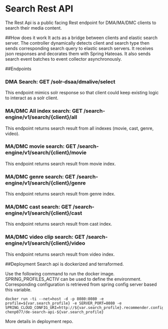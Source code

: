 # Search Rest API
The Rest Api is a public facing Rest endpoint for DMA/MA/DMC clients to search their media content.

##How does it work
It acts as a bridge between clients and elastic search server. The controller dynamically detects client and search type then sends corresponding search query to elastic search servers. It receives json responses and decorates them with Spring Hateoas. It also sends search event batches to event collector asynchronously.


##Endpoints
### DMA Search: GET /solr-dsaa/dmalive/select
This endpoint mimics solr response so that client could keep existing logic to interact as a solr client.

### MA/DMC All index search: GET /search-engine/v1/search/{client}/all
This endpoint returns search result from all indexes (movie, cast, genre, video).

### MA/DMC movie search: GET /search-engine/v1/search/{client}/movie
This endpoint returns search result from movie index.

### MA/DMC genre search: GET /search-engine/v1/search/{client}/genre
This endpoint returns search result from genre index.

### MA/DMC cast search: GET /search-engine/v1/search/{client}/cast
This endpoint returns search result from cast index.

### MA/DMC video clip search: GET /search-engine/v1/search/{client}/video
This endpoint returns search result from video index.


##Deployment
Search api is dockerized and terraformed.

Use the following command to run the docker image. SPRING_PROFILES_ACTIV can be used to define the environment. Corresponding configuration is retrieved from spring config server based this variable. 
```{r, engine='bash', count_lines}
docker run -ti --net=host -d -p 8080:8080 -e profile=${var.search_profile} -e SERVER_PORT=8080 -e SPRING_CLOUD_CONFIG_URI=http://${var.search_profile}.recommender.config.server.wdsds.net:8888 chenp077/de-search-api-${var.search_profile}
```
More details in deployment repo.